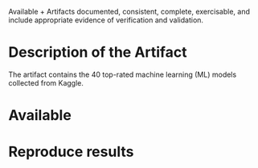 Available + Artifacts documented, consistent, complete, exercisable, and include appropriate evidence of verification and validation.

# Description of the Artifact

The artifact contains the 40 top-rated machine learning (ML) models collected from Kaggle.

# Available

# Reproduce results
